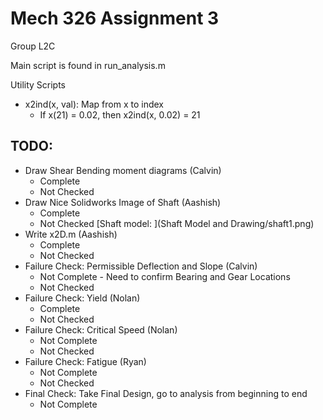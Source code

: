 # Mech 326 Assignment 3

Group L2C

Main script is found in  run_analysis.m

Utility Scripts
- x2ind(x, val): Map from x to index
    * If x(21) = 0.02, then x2ind(x, 0.02) = 21

## TODO:
- Draw Shear Bending moment diagrams (Calvin)
    * Complete
    * Not Checked
- Draw Nice Solidworks Image of Shaft (Aashish)
    * Complete
    * Not Checked
[Shaft model: ](Shaft Model and Drawing/shaft1.png)
- Write x2D.m (Aashish)
    * Complete
    * Not Checked
- Failure Check: Permissible Deflection and Slope (Calvin)
    * Not Complete - Need to confirm Bearing and Gear Locations
    * Not Checked
- Failure Check: Yield (Nolan)
    * Complete
    * Not Checked
- Failure Check: Critical Speed (Nolan)
    * Not Complete
    * Not Checked
- Failure Check: Fatigue (Ryan)
    * Not Complete
    * Not Checked
- Final Check: Take Final Design, go to analysis from beginning to end
    * Not Complete
